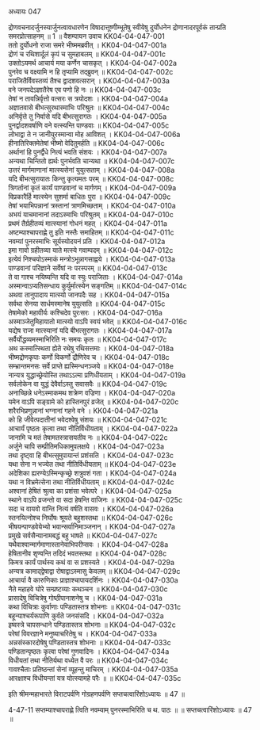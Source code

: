 अध्यायः 047

द्रोणवचनादर्जुनस्यार्जुनत्वावधारणेन विषादात्तूष्णीम्भूतेषु स्वीयेषु दुर्योधनेन द्रोणानादरपूर्वकं तान्प्रति समरप्रोत्साहनम् ॥ 1 ॥
वैशम्पायन उवाच 	KK04-04-047-001  
ततो दुर्योधनो राजा समरे भीष्ममब्रवीत् ।	KK04-04-047-001a  
द्रोणं च रथिशार्दूलं कृपं च सुमहाबलम् ॥	KK04-04-047-001c  
उक्तोऽयमर्थ आचार्य मया कर्णेन चासकृत् ।	KK04-04-047-002a  
पुनरेव च वक्ष्यामि न हि तृप्यामि तद्ब्रुवन् ॥	KK04-04-047-002c  
पराजितैर्विवस्तव्यं तैश्च द्वादशवत्सरान् ।	KK04-04-047-003a  
वने जनपदेऽज्ञातैरेष एव पणो हि नः ॥	KK04-04-047-003c  
तेषां न तावन्निर्वृत्तो वत्सरः स त्रयोदशः ।	KK04-04-047-004a  
अज्ञातवासे बीभत्सुरथास्माभिः परिश्रुतः ॥	KK04-04-047-004c  
अनिर्वृत्ते तु निर्वासे यदि बीभत्सुरागतः ।	KK04-04-047-005a  
पुनर्द्वादशवर्षाणि वने वत्स्यन्ति पाण्डवाः ॥	KK04-04-047-005c  
लोभाद्वा ते न जानीयुरस्मान्वा मोह आविशत् ।	KK04-04-047-006a  
हीनातिरिक्तमेतेषां भीष्मो वेदितुमर्हति ॥	KK04-04-047-006c  
अर्थानां हि पुनर्द्वैधे नित्यं भवति संशयः ।	KK04-04-047-007a  
अन्यथा चिन्तितो ह्यर्थः पुनर्भवति चान्यथा ॥	KK04-04-047-007c  
उत्तरं मार्गमाणानां मात्स्यसेनां युयुत्सताम् ।	KK04-04-047-008a  
यदि बीभत्सुरायातः किन्तु कृत्यमतः परम् ॥	KK04-04-047-008c  
त्रिगर्तानां कृतं कार्यं पाण्डवानां च मार्गणम् ।	KK04-04-047-009a  
विप्रकारैर्हि मात्स्येन सुशर्मा बाधितः पुरा ॥	KK04-04-047-009c  
तेषां भयाभिपन्नानां त्रस्तानां त्राणमिच्छताम् ।	KK04-04-047-010a  
अभयं याचमानानां तदाऽस्माभिः परिश्रुतम् ॥	KK04-04-047-010c  
प्रथमं तैर्ग्रहीतव्यं मात्स्यानां गोधनं महत् ।	KK04-04-047-011a  
अष्टम्याश्चापराह्णे तु इति नस्तैः समाहितम् ॥	KK04-04-047-011c  
नवम्यां पुनरस्माभिः सूर्यस्योदयनं प्रति ।	KK04-04-047-012a  
इमा गावो ग्रहीतव्या याते मत्स्ये गवाम्पदम् ॥	KK04-04-047-012c  
इत्येवं निश्चयोऽस्माकं मन्त्रोऽभून्नागसाह्वये ।	KK04-04-047-013a  
पाण्डवानां परिज्ञाने सर्वेषां नः परस्परम् ॥	KK04-04-047-013c  
ते वा गाश्च नयिष्यन्ति यदि वा स्युः पराजिताः ।	KK04-04-047-014a  
अस्मान्वाऽप्यतिसन्धाय कुर्युर्मात्स्येन सङ्गतिम् ॥	KK04-04-047-014c  
अथवा तानुपादाय मात्स्यो जानपदैः सह ।	KK04-04-047-015a  
सर्वथा सेनया सार्धमस्मानेष युयुत्सति ॥	KK04-04-047-015c  
तेषामेको महावीर्यः कश्चिदेव पुरःसरः ।	KK04-04-047-016a  
अस्माञ्जेतुमिहायातो मात्स्यो वाऽपि स्वयं भवेत् ॥	KK04-04-047-016c  
यद्येष राजा मात्स्यानां यदि बीभत्सुरागतः ।	KK04-04-047-017a  
सर्वैर्योद्धव्यमस्माभिरिति नः समयः कृतः ॥	KK04-04-047-017c  
अथ कस्मात्स्थिता ह्येते रथेषु रथिसत्तमाः ।	KK04-04-047-018a  
भीष्मद्रोणकृपाः कर्णो विकर्णो द्रौणिरेव च ।	KK04-04-047-018c  
सम्भ्रान्तमनसः सर्वे प्राप्ते ह्यस्मिन्धनञ्जये ॥	KK04-04-047-018e  
नान्यत्र युद्धाच्छ्रेयोस्ति तथाऽऽत्मा प्रणिधीयताम् ।	KK04-04-047-019a  
सर्वलोकेन वा युद्धं देवैर्वाऽस्तु सवासवैः ॥	KK04-04-047-019c  
अनाच्छिन्ने धनेऽस्माकमथ शक्रेण वज्रिणा ।	KK04-04-047-020a  
यमेन वाऽपि सङ्ग्रामे को हास्तिनपुरं व्रजेत् ॥	KK04-04-047-020c  
शरैरभिप्रणुन्नानां भग्नानां गहने वने ।	KK04-04-047-021a  
को हि जीवेत्पदातीनां भवेदश्वेषु संशयः ॥	KK04-04-047-021c  
आचार्यं पृष्ठतः कृत्वा तथा नीतिर्विधीयताम् ।	KK04-04-047-022a  
जानामि च मतं तेषामतस्त्रासयतीव नः ॥	KK04-04-047-022c  
अर्जुने चापि सम्प्रीतिमधिकामुपलक्षये ।	KK04-04-047-023a  
तथा दृष्ट्वा हि बीभत्सुमुपायान्तं प्रशंसति ।	KK04-04-047-023c  
यथा सेना न भज्येत तथा नीतिर्विधीयताम् ॥	KK04-04-047-023e  
अदेशिका ह्यरण्येऽस्मिन्कृच्छ्रे शत्रुवशं गता ।	KK04-04-047-024a  
यथा न विभ्रमेत्सेना तथा नीतिर्विधीयताम् ॥	KK04-04-047-024c  
अश्वानां हेषितं श्रुत्वा का प्रशंसा भवेत्परे ।	KK04-04-047-025a  
स्थाने वाऽपि व्रजन्तो वा सदा हेषन्ति वाजिनः ॥	KK04-04-047-025c  
सदा च वायवो वान्ति नित्यं वर्षति वासवः ।	KK04-04-047-026a  
स्तनयित्नोश्च निर्घोषः श्रूयते बहुशस्तथा ॥	KK04-04-047-026c  
भीषयन्पाण्डवेयेभ्यो भवान्सर्वानिमाञ्जनान् ।	KK04-04-047-027a  
प्रमुखे सर्वसैन्यानामबद्धं बहु भाषते ॥	KK04-04-047-027c  
यथैवाश्वान्मार्गमाणास्तानेवाभिपरीप्सवः ।	KK04-04-047-028a  
हेषितानीव शृण्वन्ति तदिदं भवतस्तथा ॥	KK04-04-047-028c  
किमत्र कार्यं पार्थस्य कथं वा स प्रशस्यते ।	KK04-04-047-029a  
अन्यत्र कामाद्द्वेषाद्वा रोषाद्वाऽस्मासु केवलम् ॥	KK04-04-047-029c  
आचार्या वै कारुणिकाः प्राज्ञाश्चापायदर्शिनः ।	KK04-04-047-030a  
नैते महाहवे घोरे सम्प्रष्टव्याः कथञ्चन ॥	KK04-04-047-030c  
प्रासादेषु विचित्रेषु गोष्ठीपानाशनेषु च ।	KK04-04-047-031a  
कथा विचित्राः कुर्वाणाः पण्डितास्तत्र शोभनाः ॥	KK04-04-047-031c  
बहून्याश्चर्यरूपाणि कुर्वते जनसंसदि ।	KK04-04-047-032a  
इष्वस्त्रे चापसन्धाने पण्डितास्तत्र शोभनाः ॥	KK04-04-047-032c  
परेषां विवरज्ञाने मनुष्याचरितेषु च ।	KK04-04-047-033a  
अन्नसंस्कारदोषेषु पण्डितास्तत्र शोभनाः ॥	KK04-04-047-033c  
पण्डितान्पृष्ठतः कृत्वा परेषां गुणवादिनः ।	KK04-04-047-034a  
विधीयतां तथा नीतिर्यथा वध्येत वै परः ॥	KK04-04-047-034c  
गावश्चैताः प्रतिष्ठन्तां सेनां व्यूहन्तु माचिरम् ।	KK04-04-047-035a  
आरक्षाश्च विधीयन्तां यत्र योत्स्यामहे परैः ॥ ॥	KK04-04-047-035c  

इति श्रीमन्महाभारते विराटपर्वणि गोग्रहणपर्वणि सप्तचत्वारिंशोऽध्यायः ॥ 47 ॥

4-47-11 सप्तम्याश्चापराह्णे त्विति नवम्याम् पुनरस्माभिरिति च थ. पाठः ॥ ॥ सप्तचत्वारिंशोऽध्यायः ॥ 47 ॥
